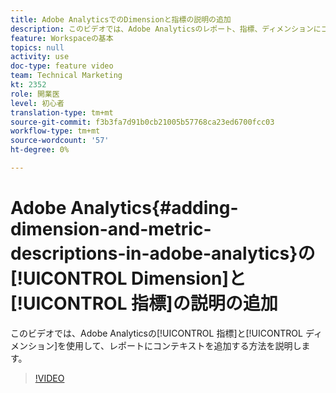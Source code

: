 ```yaml
---
title: Adobe AnalyticsでのDimensionと指標の説明の追加
description: このビデオでは、Adobe Analyticsのレポート、指標、ディメンションにコンテキストを追加する方法を説明します。
feature: Workspaceの基本
topics: null
activity: use
doc-type: feature video
team: Technical Marketing
kt: 2352
role: 開業医
level: 初心者
translation-type: tm+mt
source-git-commit: f3b3fa7d91b0cb21005b57768ca23ed6700fcc03
workflow-type: tm+mt
source-wordcount: '57'
ht-degree: 0%

---
```



# Adobe Analytics{#adding-dimension-and-metric-descriptions-in-adobe-analytics}の[!UICONTROL Dimension]と[!UICONTROL 指標]の説明の追加

このビデオでは、Adobe Analyticsの[!UICONTROL 指標]と[!UICONTROL ディメンション]を使用して、レポートにコンテキストを追加する方法を説明します。

>[!VIDEO](https://video.tv.adobe.com/v/25453/?quality=12)
